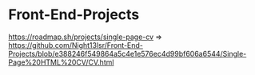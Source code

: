 # Front-End-Projects
https://roadmap.sh/projects/single-page-cv => https://github.com/Night13lsr/Front-End-Projects/blob/e388246f549864a5c4e1e576ec4d99bf606a6544/Single-Page%20HTML%20CV/CV.html
